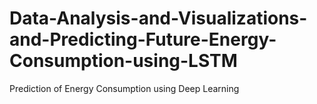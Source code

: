 # Data-Analysis-and-Visualizations-and-Predicting-Future-Energy-Consumption-using-LSTM
Prediction of Energy Consumption using Deep Learning 
